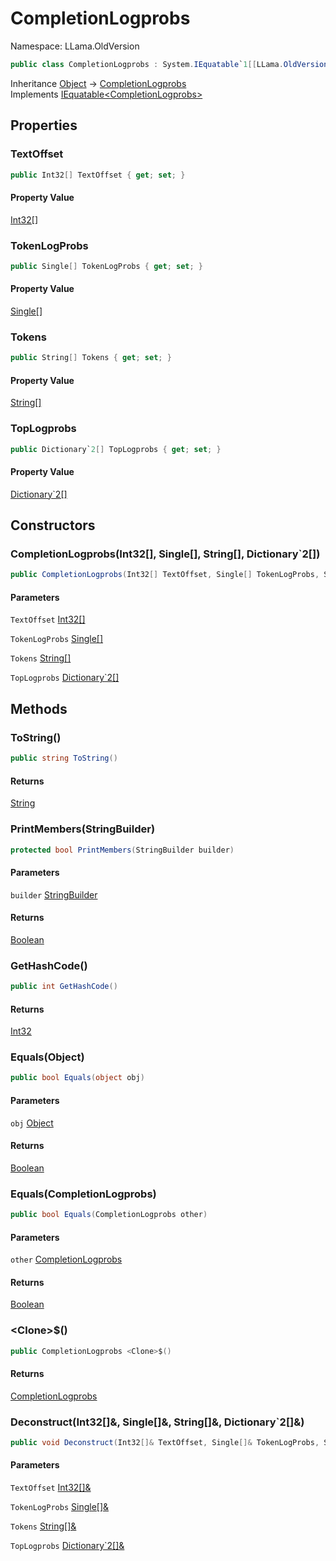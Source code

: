 # CompletionLogprobs

Namespace: LLama.OldVersion

```csharp
public class CompletionLogprobs : System.IEquatable`1[[LLama.OldVersion.CompletionLogprobs, LLamaSharp, Version=0.4.0.0, Culture=neutral, PublicKeyToken=null]]
```

Inheritance [Object](https://docs.microsoft.com/en-us/dotnet/api/system.object) → [CompletionLogprobs](./llama.oldversion.completionlogprobs.md)<br>
Implements [IEquatable&lt;CompletionLogprobs&gt;](https://docs.microsoft.com/en-us/dotnet/api/system.iequatable-1)

## Properties

### **TextOffset**

```csharp
public Int32[] TextOffset { get; set; }
```

#### Property Value

[Int32[]](https://docs.microsoft.com/en-us/dotnet/api/system.int32)<br>

### **TokenLogProbs**

```csharp
public Single[] TokenLogProbs { get; set; }
```

#### Property Value

[Single[]](https://docs.microsoft.com/en-us/dotnet/api/system.single)<br>

### **Tokens**

```csharp
public String[] Tokens { get; set; }
```

#### Property Value

[String[]](https://docs.microsoft.com/en-us/dotnet/api/system.string)<br>

### **TopLogprobs**

```csharp
public Dictionary`2[] TopLogprobs { get; set; }
```

#### Property Value

[Dictionary`2[]](https://docs.microsoft.com/en-us/dotnet/api/system.collections.generic.dictionary-2)<br>

## Constructors

### **CompletionLogprobs(Int32[], Single[], String[], Dictionary`2[])**

```csharp
public CompletionLogprobs(Int32[] TextOffset, Single[] TokenLogProbs, String[] Tokens, Dictionary`2[] TopLogprobs)
```

#### Parameters

`TextOffset` [Int32[]](https://docs.microsoft.com/en-us/dotnet/api/system.int32)<br>

`TokenLogProbs` [Single[]](https://docs.microsoft.com/en-us/dotnet/api/system.single)<br>

`Tokens` [String[]](https://docs.microsoft.com/en-us/dotnet/api/system.string)<br>

`TopLogprobs` [Dictionary`2[]](https://docs.microsoft.com/en-us/dotnet/api/system.collections.generic.dictionary-2)<br>

## Methods

### **ToString()**

```csharp
public string ToString()
```

#### Returns

[String](https://docs.microsoft.com/en-us/dotnet/api/system.string)<br>

### **PrintMembers(StringBuilder)**

```csharp
protected bool PrintMembers(StringBuilder builder)
```

#### Parameters

`builder` [StringBuilder](https://docs.microsoft.com/en-us/dotnet/api/system.text.stringbuilder)<br>

#### Returns

[Boolean](https://docs.microsoft.com/en-us/dotnet/api/system.boolean)<br>

### **GetHashCode()**

```csharp
public int GetHashCode()
```

#### Returns

[Int32](https://docs.microsoft.com/en-us/dotnet/api/system.int32)<br>

### **Equals(Object)**

```csharp
public bool Equals(object obj)
```

#### Parameters

`obj` [Object](https://docs.microsoft.com/en-us/dotnet/api/system.object)<br>

#### Returns

[Boolean](https://docs.microsoft.com/en-us/dotnet/api/system.boolean)<br>

### **Equals(CompletionLogprobs)**

```csharp
public bool Equals(CompletionLogprobs other)
```

#### Parameters

`other` [CompletionLogprobs](./llama.oldversion.completionlogprobs.md)<br>

#### Returns

[Boolean](https://docs.microsoft.com/en-us/dotnet/api/system.boolean)<br>

### **&lt;Clone&gt;$()**

```csharp
public CompletionLogprobs <Clone>$()
```

#### Returns

[CompletionLogprobs](./llama.oldversion.completionlogprobs.md)<br>

### **Deconstruct(Int32[]&, Single[]&, String[]&, Dictionary`2[]&)**

```csharp
public void Deconstruct(Int32[]& TextOffset, Single[]& TokenLogProbs, String[]& Tokens, Dictionary`2[]& TopLogprobs)
```

#### Parameters

`TextOffset` [Int32[]&](https://docs.microsoft.com/en-us/dotnet/api/system.int32&)<br>

`TokenLogProbs` [Single[]&](https://docs.microsoft.com/en-us/dotnet/api/system.single&)<br>

`Tokens` [String[]&](https://docs.microsoft.com/en-us/dotnet/api/system.string&)<br>

`TopLogprobs` [Dictionary`2[]&](https://docs.microsoft.com/en-us/dotnet/api/system.collections.generic.dictionary-2&)<br>
